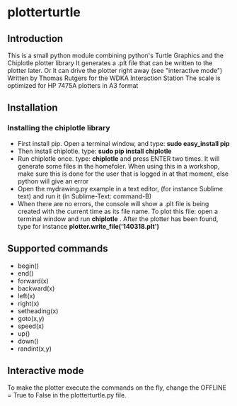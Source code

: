 # plotterturtle

## Introduction

This is a small python module combining python's Turtle Graphics and the Chiplotle plotter library
It generates a .plt file that can be written to the plotter later.
Or it can drive the plotter right away (see "interactive mode")
Written by Thomas Rutgers for the WDKA Interaction Station
The scale is optimized for HP 7475A plotters in A3 format


## Installation

### Installing the chiplotle library
* First install pip. Open a terminal window, and type: **sudo easy_install pip**
* Then install chiplotle. type: **sudo pip install chiplotle**
* Run chiplotle once. type: **chiplotle** and press ENTER two times. It will generate some files in the homefoler. When using this in a workshop, make sure this is done for the user that is logged in at that moment, else python will give an error
* Open the mydrawing.py example in a text editor, (for instance Sublime text) and run it (in Sublime-Text: command-B)
* When there are no errors, the console will show a .plt file is being created with the current time as its file name. To plot this file: open a terminal window and run __chiplotle__ . After the plotter has been found, type for instance **plotter.write_file('140318.plt')**

## Supported commands

* begin()
* end()
* forward(x)
* backward(x)
* left(x)
* right(x)
* setheading(x)
* goto(x,y)
* speed(x)
* up()
* down()
* randint(x,y)

## Interactive mode

To make the plotter execute the commands on the fly, change the OFFLINE = True to False in the plotterturtle.py file.
